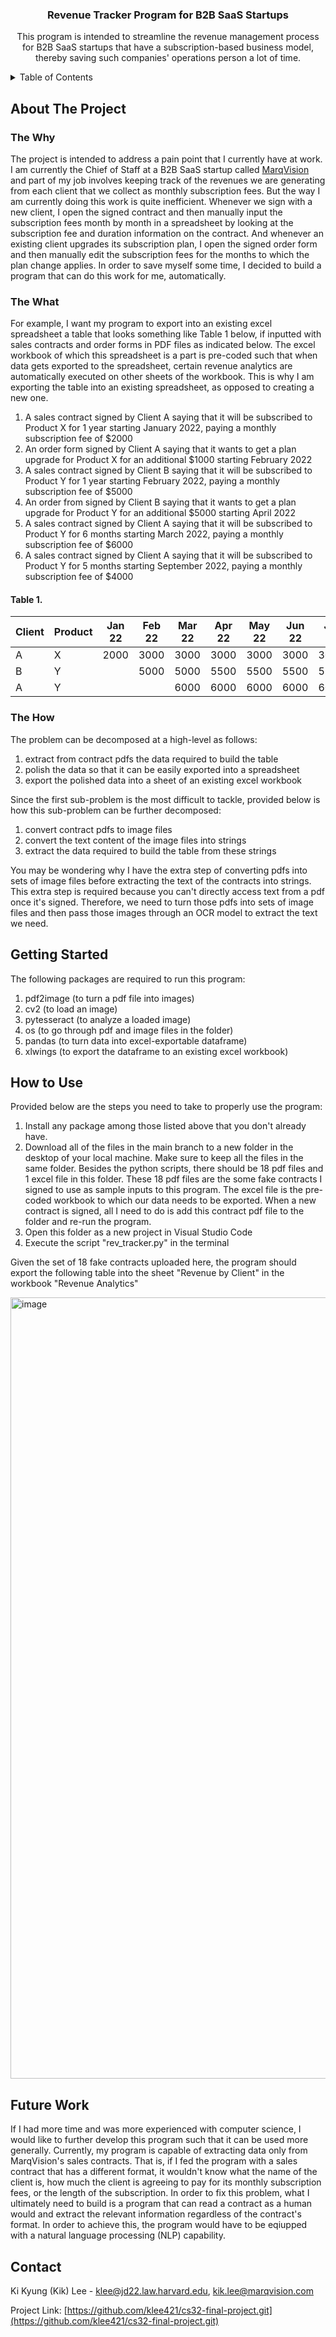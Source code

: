 <h3 align="center">Revenue Tracker Program for B2B SaaS Startups </h3>

  <p align="center">
    This program is intended to streamline the revenue management process for B2B SaaS startups that have a subscription-based business model, thereby saving such companies' operations person a lot of time. 

</div>



<!-- TABLE OF CONTENTS -->
<details>
  <summary>Table of Contents</summary>
  <ol>
    <li><a href="#about-the-project">About The Project</a></li>
    <li><a href="#getting-started">Getting Started</a></li>
    <li><a href="#how-to-use">How to Use</a></li>
    <li><a href="#future-work">Future Work</a></li>
    <li><a href="#contact">Contact</a></li>
  </ol>
</details>



<!-- ABOUT THE PROJECT -->
## About The Project

### The Why
The project is intended to address a pain point that I currently have at work. I am currently the Chief of Staff at a B2B SaaS startup called [MarqVision](https://marqvision.com) and part of my job involves keeping track of the revenues we are generating from each client that we collect as monthly subscription fees. But the way I am currently doing this work is quite inefficient. Whenever we sign with a new client, I open the signed contract and then manually input the subscription fees month by month in a spreadsheet by looking at the subscription fee and duration information on the contract. And whenever an existing client upgrades its subscription plan, I open the signed order form and then manually edit the subscription fees for the months to which the plan change applies. In order to save myself some time, I decided to build a program that can do this work for me, automatically. 

### The What

For example, I want my program to export into an existing excel spreadsheet a table that looks something like Table 1 below, if inputted with sales contracts and order forms in PDF files as indicated below. The excel workbook of which this spreadsheet is a part is pre-coded such that when data gets exported to the spreadsheet, certain revenue analytics are automatically executed on other sheets of the workbook. This is why I am exporting the table into an existing spreadsheet, as opposed to creating a new one. 

1. A sales contract signed by Client A saying that it will be subscribed to Product X for 1 year starting January 2022, paying a monthly subscription fee of $2000
2. An order form signed by Client A saying that it wants to get a plan upgrade for Product X for an additional $1000 starting February 2022
3. A sales contract signed by Client B saying that it will be subscribed to Product Y for 1 year starting February 2022, paying a monthly subscription fee of $5000
4. An order from signed by Client B saying that it wants to get a plan upgrade for Product Y for an additional $5000 starting April 2022
5. A sales contract signed by Client A saying that it will be subscribed to Product Y for 6 months starting March 2022, paying a monthly subscription fee of $6000
6. A sales contract signed by Client A saying that it will be subscribed to Product Y for 5 months starting September 2022, paying a monthly subscription fee of $4000

#### Table 1. 

| Client | Product | Jan 22 | Feb 22 | Mar 22 | Apr 22 | May 22 | Jun 22 | Jul 22 | Aug 22 | Sep 22 | Oct 22 | Nov 22 | Dec 22 | Jan 23 |
|--------|---------|--------|--------|--------|--------|--------|--------|--------|--------|--------|--------|--------|--------|--------|
| A      | X       | 2000   | 3000   | 3000   | 3000   | 3000   | 3000   | 3000   | 3000   | 3000   | 3000   | 3000   | 3000   | 0      | 
| B      | Y       |        | 5000   | 5000   | 5500   | 5500   | 5500   | 5500   | 5500   | 5500   | 5500   | 5500   | 5500   | 5500   | 
| A      | Y       |        |        | 6000   | 6000   | 6000   | 6000   | 6000   | 6000   | 4000   | 4000   | 4000   | 4000   | 4000   | 


### The How

The problem can be decomposed at a high-level as follows:

1. extract from contract pdfs the data required to build the table
2. polish the data so that it can be easily exported into a spreadsheet
3. export the polished data into a sheet of an existing excel workbook

Since the first sub-problem is the most difficult to tackle, provided below is how this sub-problem can be further decomposed:

1. convert contract pdfs to image files 
2. convert the text content of the image files into strings
3. extract the data required to build the table from these strings

You may be wondering why I have the extra step of converting pdfs into sets of image files before extracting the text of the contracts into strings. This extra step is required because you can't directly access text from a pdf once it's signed. Therefore, we need to turn those pdfs into sets of image files and then pass those images through an OCR model to extract the text we need.


<!-- GETTING STARTED -->
## Getting Started


The following packages are required to run this program:

1. pdf2image (to turn a pdf file into images)
2. cv2 (to load an image)
3. pytesseract (to analyze a loaded image)
4. os (to go through pdf and image files in the folder)
5. pandas (to turn data into excel-exportable dataframe)
6. xlwings (to export the dataframe to an existing excel workbook)


<!-- HOW TO USE -->
## How to Use

Provided below are the steps you need to take to properly use the program:

1. Install any package among those listed above that you don't already have. 
2. Download all of the files in the main branch to a new folder in the desktop of your local machine. Make sure to keep all the files in the same folder. Besides the python scripts, there should be 18 pdf files and 1 excel file in this folder. These 18 pdf files are the some fake contracts I signed to use as sample inputs to this program. The excel file is the pre-coded workbook to which our data needs to be exported. When a new contract is signed, all I need to do is add this contract pdf file to the folder and re-run the program. 
3. Open this folder as a new project in Visual Studio Code
4. Execute the script "rev_tracker.py" in the terminal

Given the set of 18 fake contracts uploaded here, the program should export the following table into the sheet "Revenue by Client" in the workbook "Revenue Analytics"

<img width="1250" alt="image" src="https://user-images.githubusercontent.com/102482222/164077175-fd39e04f-2b00-41a4-ba7a-2fbffa2aef59.png">

<!-- FUTURE WORK -->
## Future Work

If I had more time and was more experienced with computer science, I would like to further develop this program such that it can be used more generally. Currently, my program is capable of extracting data only from MarqVision's sales contracts. That is, if I fed the program with a sales contract that has a different format, it wouldn't know what the name of the client is, how much the client is agreeing to pay for its monthly subscription fees, or the length of the subscription. In order to fix this problem, what I ultimately need to build is a program that can read a contract as a human would and extract the relevant information regardless of the contract's format. In order to achieve this, the program would have to be eqiupped with a natural language processing (NLP) capability. 

<!-- CONTACT -->
## Contact

Ki Kyung (Kik) Lee - klee@jd22.law.harvard.edu, kik.lee@marqvision.com

Project Link: [https://github.com/klee421/cs32-final-project.git](https://github.com/klee421/cs32-final-project.git)






